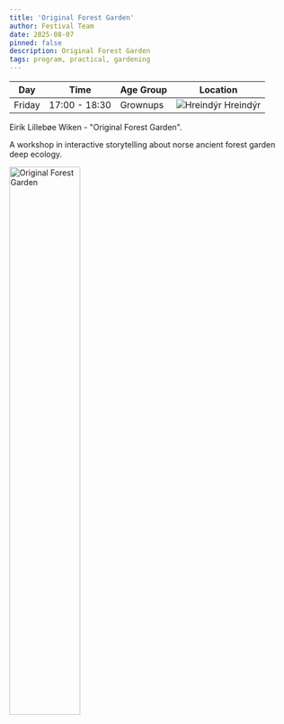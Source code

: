 ```yaml
---
title: 'Original Forest Garden'
author: Festival Team
date: 2025-08-07
pinned: false
description: Original Forest Garden
tags: program, practical, gardening
---
```


<script>
    import Image from  '$lib/Image.svelte'
</script>

| Day | Time | Age Group | Location |
|---------|-------|--------|---|
| Friday | 17:00 - 18:30 | Grownups | ![Hreindýr](img/kort/dyr_600px/hreindyr.png) Hreindýr |

Eirik Lillebøe Wiken - "Original Forest Garden".

A workshop in interactive storytelling about norse ancient forest garden deep ecology.

<Image 
  src='program/practical-gardening/2-original-forest-garden.png'
  caption='Original Forest Garden'
  alt='Original Forest Garden'
  width='50%'/> 